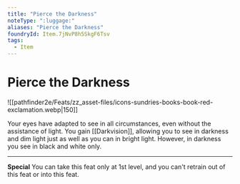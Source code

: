 ```yaml
---
title: "Pierce the Darkness"
noteType: ":luggage:"
aliases: "Pierce the Darkness"
foundryId: Item.7jNvP8h5SkgF6Tsv
tags:
  - Item
---
```


# Pierce the Darkness
![[pathfinder2e/Feats/zz_asset-files/icons-sundries-books-book-red-exclamation.webp|150]]

Your eyes have adapted to see in all circumstances, even without the assistance of light. You gain [[Darkvision]], allowing you to see in darkness and dim light just as well as you can in bright light. However, in darkness you see in black and white only.

* * *

**Special** You can take this feat only at 1st level, and you can't retrain out of this feat or into this feat.
